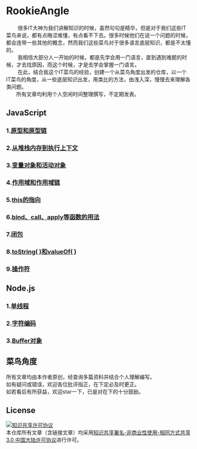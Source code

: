 # RookieAngle<br>
        很多IT大神为我们讲解知识的时候，虽然句句是精华，但是对于我们这些IT菜鸟来说，都有点晦涩难懂，有点看不下去。很多时候他们在说一个问题的时候，都会连带一些其他的概念，然而我们这些菜鸟对于很多语言底层知识，都是不太懂的。<br>
        我相信大部分人一开始的时候，都是先学会用一门语言，直到遇到难题的时候，才去找原因，而这个时候，才是去学会掌握一门语言。<br>
        在此，结合我这个IT菜鸟的经验，创建一个从菜鸟角度出发的仓库，以一个IT菜鸟的角度，从一些底层知识出发，用类比的方法，由浅入深，慢慢去来理解各类问题。<br>
        所有文章均利用个人空闲时间整理撰写，不定期发表。<br>


## JavaScript
### 1.[原型和原型链](https://github.com/ershing/RookieAngle/blob/master/javascript/prototype.md "原型和原型链")
### 2.[从堆栈内存到执行上下文](https://github.com/ershing/RookieAngle/blob/master/javascript/executioncontext.md "从堆栈内存到执行上下文")
### 3.[变量对象和活动对象](https://github.com/ershing/RookieAngle/blob/master/javascript/javascriptvariableobject.md "变量对象和活动对象")
### 4.[作用域和作用域链](https://github.com/ershing/RookieAngle/blob/master/javascript/scopechain.md "作用域和作用域链")
### 5.[this的指向](https://github.com/ershing/RookieAngle/blob/master/javascript/aboutthis.md "this的指向")
### 6.[bind、call、apply等函数的用法](https://github.com/ershing/RookieAngle/blob/master/javascript/bindcallapply.md "bind、call、apply等函数的用法")
### 7.[闭包](https://github.com/ershing/RookieAngle/blob/master/javascript/closure.md "this的指向")
### 8.[toString( )和valueOf( )](https://github.com/ershing/RookieAngle/blob/master/javascript/tostringandvalueof.md "toString( )和valueOf( )")
### 9.[操作符](https://github.com/ershing/RookieAngle/blob/master/Node.js/operator.md "操作符")<br>

## Node.js
### 1.[单线程](https://github.com/ershing/RookieAngle/blob/master/Node.js/singlethread.md "单线程")
### 2.[字符编码](https://github.com/ershing/RookieAngle/blob/master/Node.js/encoding.md "字符编码")
### 3.[Buffer对象](https://github.com/ershing/RookieAngle/blob/master/Node.js/buffer.md "Buffer对象")<br>

## 菜鸟角度
所有文章均由本作者原创，经查询多篇资料并结合个人理解编写。<br>
如有疑问或错误，欢迎各位批评指正，在下定必及时更正。<br>
如若看后有所获益，欢迎star一下，已是对在下的十分鼓励。<br>


## License
<a rel="license" href="http://creativecommons.org/licenses/by-nc-sa/3.0/cn/"><img alt="知识共享许可协议" style="border-width:0" src="https://i.creativecommons.org/l/by-nc-sa/3.0/cn/88x31.png" /></a><br />本仓库所有文章（含链接文章）均采用<a rel="license" href="http://creativecommons.org/licenses/by-nc-sa/3.0/cn/">知识共享署名-非商业性使用-相同方式共享 3.0 中国大陆许可协议</a>进行许可。
